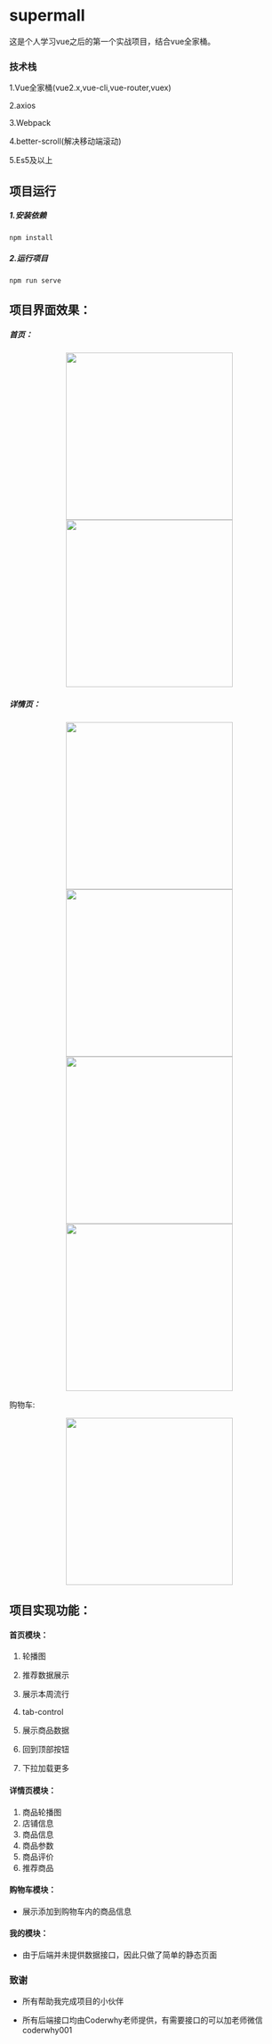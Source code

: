 # supermall

这是个人学习vue之后的第一个实战项目，结合vue全家桶。

### 技术栈

1.Vue全家桶(vue2.x,vue-cli,vue-router,vuex)

2.axios

3.Webpack

4.better-scroll(解决移动端滚动)

5.Es5及以上

## 项目运行

##### 1.安装依赖
```
npm install
```

##### 2.运行项目
```
npm run serve
```

## 项目界面效果：

##### 首页：

<center class="half">    <img src="http://load1a.nipic.com/file/20200927/Nipic_32259774_20200927100039496978.png?v=20200927100411" width="300"/>    <img src="http://load1a.nipic.com/file/20200927/Nipic_32259774_20200927100042914864.png?v=20200927100411" width="300"/> </center>



##### 详情页：

<center class="half">    <img src="http://load1a.nipic.com/file/20200927/Nipic_32259774_20200927100021281609.png?v=20200927100411" width="300"/>    <img src="http://load1a.nipic.com/file/20200927/Nipic_32259774_20200927100027754446.png?v=20200927100411" width="300"/> </center>







<center class="half">    <img src="http://load1a.nipic.com/file/20200927/Nipic_32259774_20200927100031454979.png?v=20200927100411" width="300"/>    <img src="http://load1a.nipic.com/file/20200927/Nipic_32259774_20200927100034705884.png?v=20200927100411" width="300"/> </center>

购物车:

<center class="half">      <img src="http://load1a.nipic.com/file/20200927/Nipic_32259774_20200927100016055784.png?v=20200927100411" width="300"/> </center>

## 项目实现功能：

#### 首页模块：

1. 轮播图

2. 推荐数据展示

3. 展示本周流行

4. tab-control

5. 展示商品数据

6. 回到顶部按钮

7. 下拉加载更多

   

#### 详情页模块：

1. 商品轮播图
2. 店铺信息
3. 商品信息
4. 商品参数
5. 商品评价
6. 推荐商品



#### 购物车模块：

- 展示添加到购物车内的商品信息

  

#### 我的模块：

- 由于后端并未提供数据接口，因此只做了简单的静态页面



### 致谢

- 所有帮助我完成项目的小伙伴

- 所有后端接口均由Coderwhy老师提供，有需要接口的可以加老师微信coderwhy001
